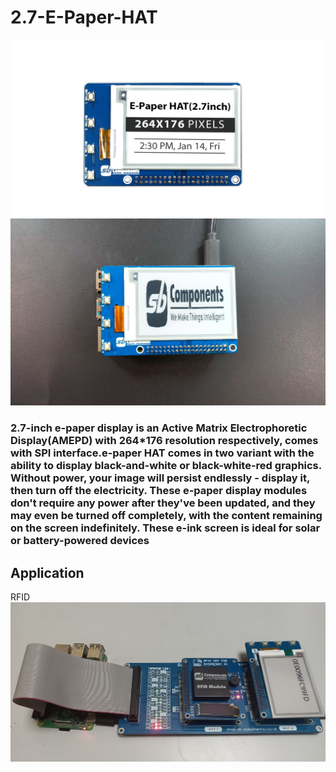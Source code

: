 # 2.7-E-Paper-HAT
<img src= "https://github.com/sbcshop/2.7-E-Paper-HAT/blob/main/images/img2.png" />
<img src= "https://github.com/sbcshop/2.7-E-Paper-HAT/blob/main/images/img.JPG" />

### 2.7-inch e-paper display is an Active Matrix Electrophoretic Display(AMEPD) with 264*176 resolution respectively, comes with SPI interface.e-paper HAT comes in two variant with the ability to display black-and-white or black-white-red graphics. Without power, your image will persist endlessly - display it, then turn off the electricity. These e-paper display modules don't require any power after they've been updated, and they may even be turned off completely, with the content remaining on the screen indefinitely. These e-ink screen is ideal for solar or battery-powered devices

## Application
RFID 
<img src= "https://github.com/sbcshop/2.7-E-Paper-HAT/blob/main/images/img3.JPG" />


